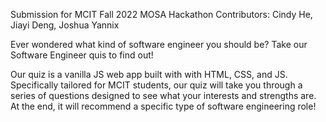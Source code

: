 Submission for MCIT Fall 2022 MOSA Hackathon
Contributors: Cindy He, Jiayi Deng, Joshua Yannix

Ever wondered what kind of software engineer you should be? Take our Software Engineer quis to find out!

Our quiz is a vanilla JS web app built with with HTML, CSS, and JS. Specifically tailored for MCIT students, our quiz will take you through a series of questions designed to see what your interests and strengths are. At the end, it will recommend a specific type of software engineering role!



